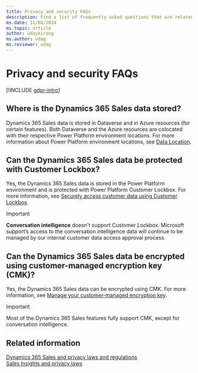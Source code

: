 ```yaml
---
title: Privacy and security FAQs
description: Find a list of frequently asked questions that are related to privacy and security in Dynamics 365 Sales.
ms.date: 11/04/2024
ms.topic: article
author: udaykirang
ms.author: udag
ms.reviewer: udag
---
```


# Privacy and security FAQs

[!INCLUDE [gdpr-intro](~/../shared-content/shared/privacy-includes/gdpr-intro.md)]

## Where is the Dynamics 365 Sales data stored?  

Dynamics 365 Sales data is stored in Dataverse and in Azure resources (for certain features). Both Dataverse and the Azure resources are colocated with their respective Power Platform environment locations. For more information about Power Platform environment locations, see [Data Location](/power-platform/admin/wp-compliance-data-privacy#data-location).  

## Can the Dynamics 365 Sales data be protected with Customer Lockbox?

Yes, the Dynamics 365 Sales data is stored in the Power Platform environment and is protected with Power Platform Customer Lockbox. For more information, see [Securely access customer data using Customer Lockbox](/power-platform/admin/about-lockbox).

> [!IMPORTANT]
> **Conversation intelligence** doesn't support Customer Lockbox. Microsoft support’s access to the conversation intelligence data will continue to be managed by our internal customer data access approval process.

## Can the Dynamics 365 Sales data be encrypted using customer-managed encryption key (CMK)?

Yes, the Dynamics 365 Sales data can be encrypted using CMK. For more information, see [Manage your customer-managed encryption key](/power-platform/admin/customer-managed-key).

> [!IMPORTANT]
> Most of the Dynamics 365 Sales features fully support CMK, except for conversation intelligence. 


## Related information

[Dynamics 365 Sales and privacy laws and regulations](dynamics-365-sales-privacy.md)  
[Sales Insights and privacy laws](embedded-intelligence-privacy.md)  
